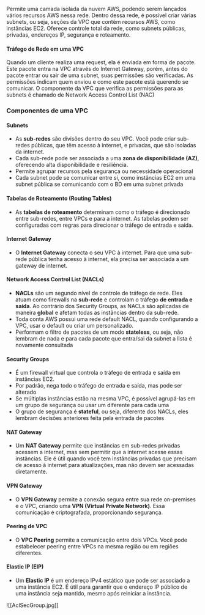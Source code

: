 
Permite uma camada isolada da nuvem AWS, podendo serem lançados vários recursos AWS nessa rede.
Dentro dessa rede, é possível criar várias subnets, ou seja, seções da VPC que contém recursos AWS, como instâncias EC2.
Oferece controle total da rede, como subnets públicas, privadas, endereços IP, segurança e roteamento. 

#### Tráfego de Rede em uma VPC
Quando um cliente realiza uma request, ela é enviada em forma de pacote.
Este pacote entra na VPC através do Internet Gateway, porém, antes do pacote entrar ou sair de uma subnet, suas permissões são verificadas.
As permissões indicam quem enviou e como este pacote está querendo se comunicar.
O componente da VPC que verifica as permissões para as subnets é chamado de Network Access Control List (NAC)

### Componentes de uma VPC

#### Subnets
- As **sub-redes** são divisões dentro do seu VPC. Você pode criar sub-redes públicas, que têm acesso à internet, e privadas, que são isoladas da internet.
- Cada sub-rede pode ser associada a uma **zona de disponibilidade (AZ)**, oferecendo alta disponibilidade e resiliência.
- Permite agrupar recursos pela segurança ou necessidade operacional
- Cada subnet pode se comunicar entre si, como instâncias EC2 em uma subnet pública se comunicando com o BD em uma subnet privada

#### Tabelas de Roteamento (Routing Tables)
- As **tabelas de roteamento** determinam como o tráfego é direcionado entre sub-redes, entre VPCs e para a internet. As tabelas podem ser configuradas com regras para direcionar o tráfego de entrada e saída.

#### Internet Gateway
- O **Internet Gateway** conecta o seu VPC à internet. Para que uma sub-rede pública tenha acesso à internet, ela precisa ser associada a um gateway de internet.

#### Network Access Control List (NACLs)
- **NACLs** são um segundo nível de controle de tráfego de rede. Eles atuam como firewalls na **sub-rede** e controlam o tráfego **de entrada e saída**. Ao contrário dos Security Groups, as NACLs são aplicadas de maneira **global** e afetam todas as instâncias dentro da sub-rede.
- Toda conta AWS possui uma rede default NACL, quando configurando a VPC, usar o default ou criar um personalizado.
- Performam o filtro de pacotes de um modo **stateless**, ou seja, não lembram de nada e para cada pacote que entra/sai da subnet a lista é novamente consultada


#### Security Groups
- É um firewall virtual que controla o tráfego de entrada e saída em instâncias EC2.
- Por padrão, nega todo o tráfego de entrada e saída, mas pode ser alterado
- Se múltiplas instâncias estão na mesma VPC, é possível agrupá-las em um grupo de segurança ou usar um diferente para cada uma
- O grupo de segurança é **stateful**, ou seja, diferente dos NACLs, eles lembram decisões anteriores feita pela entrada de pacotes

#### NAT Gateway
- Um **NAT Gateway** permite que instâncias em sub-redes privadas acessem a internet, mas sem permitir que a internet acesse essas instâncias. Ele é útil quando você tem instâncias privadas que precisam de acesso à internet para atualizações, mas não devem ser acessadas diretamente.

#### VPN Gateway
- O **VPN Gateway** permite a conexão segura entre sua rede on-premises e o VPC, criando uma **VPN (Virtual Private Network)**. Essa comunicação é criptografada, proporcionando segurança.

#### Peering de VPC
- O **VPC Peering** permite a comunicação entre dois VPCs. Você pode estabelecer peering entre VPCs na mesma região ou em regiões diferentes.

#### Elastic IP (EIP)
- Um **Elastic IP** é um endereço IPv4 estático que pode ser associado a uma instância EC2. É útil para garantir que o endereço IP público de uma instância seja mantido, mesmo após reiniciar a instância.



![[AclSecGroup.jpg]]
